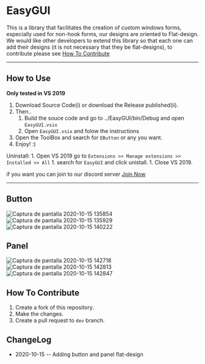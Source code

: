 

 

# EasyGUI


 This is a library that facilitates the creation of custom windows forms, especially used for non-hook forms, our designs are oriented to Flat-design. We would like other developers to extend this library so that each one can add their designs (it is not necessary that they be flat-designs), to contribute please see [How To Contribute](#how-to-contribute)
 
   ----------------------
## How to Use
**Only tested in VS 2019**

 1. Download Source Code(i) or download the Release published(ii).
 1. Then..
    1. Build the souce code and go to ../EasyGUI/bin/Debug and open `EasyGUI.vsix`
    2. Open `EasyGUI.vsix` and folow the instructions
 1. Open the ToolBox and search for `EButton` or any you want.
 1. Enjoy! :)

Uninstall:
	1. Open VS 2019 go to `Extensions >> Manage extensions >> Installed >> All` 
	1. search for `EasyGUI` and click unistall.
	1. Close VS 2019.
 
 if you want you can join to our discord server [Join Now](https://discord.gg/BqB5DnP)
 
 ----------------------
 
 
## Button
 ![Captura de pantalla 2020-10-15 135854](https://user-images.githubusercontent.com/55553571/96165314-d6969780-0ef2-11eb-93a1-ad7e9f61d761.png)
 ![Captura de pantalla 2020-10-15 135929](https://user-images.githubusercontent.com/55553571/96165339-dd250f00-0ef2-11eb-8075-84719927cc23.png)
 ![Captura de pantalla 2020-10-15 140222](https://user-images.githubusercontent.com/55553571/96165346-df876900-0ef2-11eb-9d00-ef76fd56c957.png)
 
## Panel
 ![Captura de pantalla 2020-10-15 142718](https://user-images.githubusercontent.com/55553571/96165350-e1512c80-0ef2-11eb-875f-832584d9ab7e.png)
 ![Captura de pantalla 2020-10-15 142813](https://user-images.githubusercontent.com/55553571/96165363-e615e080-0ef2-11eb-88f6-7487361f9035.png)
 ![Captura de pantalla 2020-10-15 142847](https://user-images.githubusercontent.com/55553571/96165367-e7470d80-0ef2-11eb-8a89-aadf480e3fd1.png)

## How To Contribute
1) Create a fork of this repository.
1) Make the changes.
1) Create a pull request to `dev` branch.
 
 
## ChangeLog
 * 2020-10-15 -- Adding button and panel flat-design
 
 
 
